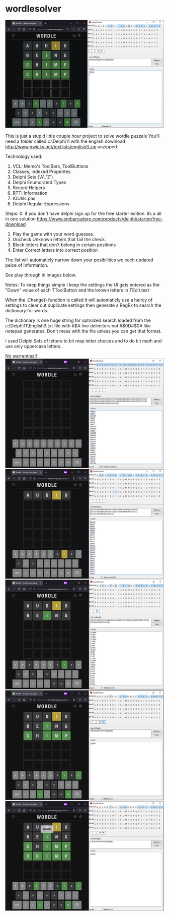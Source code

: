 # wordlesolver
![This is an image](https://github.com/jimfergusondev/wordlesolver/blob/main/wordlesolver.png?raw=true)

This is just a stupid little couple hour project to solve wordle puzzels
You'll need a folder called c:\Delphi11 with the english download
http://www.gwicks.net/textlists/english3.zip
unzipped.

Technology used:
1. VCL: Memo's ToolBars, ToolButtions
2. Classes, indexed Properites
3. Delphi Sets ('A'..'Z')
4. Delphi Enumorated Types
5. Record Helpers
6. RTTI Information
7. IOUtils.pas
8. Delphi Regular Expressions

Steps:
0. if you don't have delphi sign up for the free starter edition.  its a all in one solution
 https://www.embarcadero.com/products/delphi/starter/free-download
 
1. Play the game with your word guesses.
2. Uncheck Unknown letters that fail the check.
3. Block letters that don't belong in certain positions
4. Enter Correct letters into correct position 

The list will automaticly narrow down your posibilities we each updated peice of information.  

See play through in images below.

Notes:
To keep things simple I keep the settings the UI gets entered as the "Down" value of each TToolButton and the known letters in TEdit.text

When the .Change() function is called it will automaticly use a heircy of settings to clear out duplicate settings then generate a RegEx to search the dictionary for words.  

The dictionary is one huge string for optmized search loaded from the c:\Delphi11\English3.txt file with #$A line delimiters not #$0D#$0A like notepad generates.  Don't mess with the file unless you can get that format.

I used Delphi Sets of letters to bit map letter choices and to do bit math and use only uppercase letters.

No warrenties!! 
![This is an image](https://github.com/jimfergusondev/wordlesolver/blob/main/wordlesolver1.png?raw=true)
![This is an image](https://github.com/jimfergusondev/wordlesolver/blob/main/wordlesolver2.png?raw=true)
![This is an image](https://github.com/jimfergusondev/wordlesolver/blob/main/wordlesolver3.png?raw=true)
![This is an image](https://github.com/jimfergusondev/wordlesolver/blob/main/wordlesolver4.png?raw=true)
![This is an image](https://github.com/jimfergusondev/wordlesolver/blob/main/wordlesolver5.png?raw=true)
